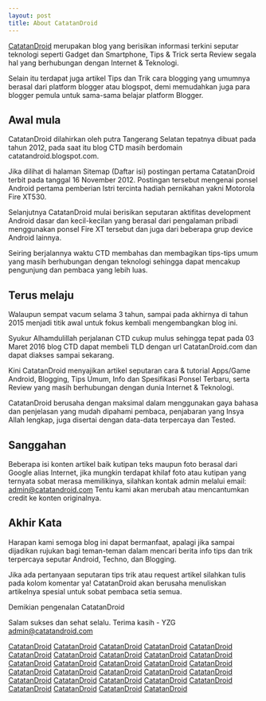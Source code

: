 ```yaml
---
layout: post
title: About CatatanDroid
---
```


[CatatanDroid](https://www.catatandroid.com) merupakan blog yang berisikan informasi terkini seputar teknologi seperti Gadget dan Smartphone, Tips & Trick serta Review segala hal yang berhubungan dengan Internet & Teknologi.

Selain itu terdapat juga artikel Tips dan Trik cara blogging yang umumnya berasal dari platform blogger atau blogspot, demi memudahkan juga para blogger pemula untuk sama-sama belajar platform Blogger.

## Awal mula
CatatanDroid dilahirkan oleh putra Tangerang Selatan tepatnya dibuat pada tahun 2012, pada saat itu blog CTD masih berdomain catatandroid.blogspot.com.

Jika dilihat di halaman Sitemap (Daftar isi) postingan pertama CatatanDroid terbit pada tanggal 16 November 2012. Postingan tersebut mengenai ponsel Android pertama pemberian Istri tercinta hadiah pernikahan yakni Motorola Fire XT530.

Selanjutnya CatatanDroid mulai berisikan seputaran aktifitas development Android dasar dan kecil-kecilan yang berasal dari pengalaman pribadi menggunakan ponsel Fire XT tersebut dan juga dari beberapa grup device Android lainnya.

Seiring berjalannya waktu CTD membahas dan membagikan tips-tips umum yang masih berhubungan dengan teknologi sehingga dapat mencakup pengunjung dan pembaca yang lebih luas.

## Terus melaju
Walaupun sempat vacum selama 3 tahun, sampai pada akhirnya di tahun 2015 menjadi titik awal untuk fokus kembali mengembangkan blog ini.

Syukur Alhamdulillah perjalanan CTD cukup mulus sehingga tepat pada 03 Maret 2016 blog CTD dapat membeli TLD dengan url CatatanDroid.com dan dapat diakses sampai sekarang.

Kini CatatanDroid menyajikan artikel seputaran cara & tutorial Apps/Game Android, Blogging, Tips Umum, Info dan Spesifikasi Ponsel Terbaru, serta Review yang masih berhubungan dengan dunia Internet & Teknologi.

CatatanDroid berusaha dengan maksimal dalam menggunakan gaya bahasa dan penjelasan yang mudah dipahami pembaca, penjabaran yang Insya Allah lengkap, juga disertai dengan data-data terpercaya dan Tested.

## Sanggahan
Beberapa isi konten artikel baik kutipan teks maupun foto berasal dari Google alias Internet, jika mungkin terdapat khilaf foto atau kutipan yang ternyata sobat merasa memilikinya, silahkan kontak admin melalui email: 
admin@catatandroid.com
Tentu kami akan merubah atau mencantumkan credit ke konten originalnya.

## Akhir Kata
Harapan kami semoga blog ini dapat bermanfaat, apalagi jika sampai dijadikan rujukan bagi teman-teman dalam mencari berita info tips dan trik terpercaya seputar Android, Techno, dan Blogging.

Jika ada pertanyaan seputaran tips trik atau request artikel silahkan tulis pada kolom komentar ya! CatatanDroid akan berusaha menuliskan artikelnya spesial untuk sobat pembaca setia semua.

Demikian pengenalan CatatanDroid

Salam sukses dan sehat selalu.
Terima kasih - YZG
admin@catatandroid.com


[CatatanDroid](http://plus.google.com/url?q=http%3A%2F%2Fwww.catatandroid.com%2F)
[CatatanDroid](http://plus.google.com/url?q=https%3A%2F%2Fwww.catatandroid.com%2F)
[CatatanDroid](http://plus.google.com/url?q=https%3A%2F%2Fwww.www.catatandroid.com%2F)
[CatatanDroid](http://plus.google.com/url?q=https%3A%2F%2Fwww.www.catatandroid.com%2F)
[CatatanDroid](http://cernicka.blog.idnes.cz/redir.aspx?url=https%3A%2F%2Fwww.catatandroid.com)
[CatatanDroid](http://duchonova.blog.idnes.cz/redir.aspx?url=https%3A%2F%2Fwww.catatandroid.com%2F)
[CatatanDroid](http://www.astro.wisc.edu/?URL=https%3A%2F%2Fwww.catatandroid.com%2F)
[CatatanDroid](http://www.astro.wisc.edu/?URL=www.catatandroid.com)
[CatatanDroid](http://sound2sense.archiveweb.mus.cam.ac.uk/?URL=https%3A%2F%2Fwww.catatandroid.com%2F)
[CatatanDroid](http://sound2sense.archiveweb.mus.cam.ac.uk/?URL=www.catatandroid.com)
[CatatanDroid](http://redirects.tradedoubler.com/utm/td_redirect.php?td_keep_old_utm_value=1&url=https%3A%2F%2Fwww.catatandroid.com%2F)
[CatatanDroid](http://cse.google.com/url?q=https%3A%2F%2Fwww.catatandroid.com%2F)
[CatatanDroid](http://cse.google.com/url?sa=i&url=http%3A%2F%2Fwww.catatandroid.com%2F)
[CatatanDroid](http://contacts.google.com/url?q=https%3A%2F%2Fwww.catatandroid.com)
[CatatanDroid](http://guru.sanook.com/?URL=https%3A%2F%2Fwww.catatandroid.com%2F)
[CatatanDroid](http://rspcb.safety.fhwa.dot.gov/pageRedirect.aspx?RedirectedURL=https%3A%2F%2Fwww.www.catatandroid.com)
[CatatanDroid](http://rspcb.safety.fhwa.dot.gov/pageRedirect.aspx?RedirectedURL=https%3A%2F%2Fwww.www.catatandroid.com)
[CatatanDroid](http://rspcb.safety.fhwa.dot.gov/pageRedirect.aspx?RedirectedURL=https%3A%2F%2Fwww.catatandroid.com%2F)
[CatatanDroid](http://www.fhwa.dot.gov/reauthorization/reauexit.cfm?link=https%3A%2F%2Fwww.catatandroid.com%2F)
[CatatanDroid](http://id.telstra.com.au/register/crowdsupport?gotoURL=http%3A%2F%2Fwww.catatandroid.com)
[CatatanDroid](http://id.telstra.com.au/register/crowdsupport?gotoURL=http%3A%2F%2Fwww.catatandroid.com)
[CatatanDroid](http://id.telstra.com.au/register/crowdsupport?gotoURL=http%3A%2F%2Fwww.catatandroid.com%2F)
[CatatanDroid](http://id.telstra.com.au/register/crowdsupport?gotoURL=http%3A%2F%2Fwww.catatandroid.com%2F)
[CatatanDroid](http://www.etis.ford.com/externalURL.do?url=https%3A%2F%2Fwww.catatandroid.com%2F)
[CatatanDroid](http://fjb.kaskus.co.id/redirect?url=https%3A%2F%2Fwww.catatandroid.com%2F)
[CatatanDroid](http://www.kaskus.co.id/redirect?url=https%3A%2F%2Fwww.catatandroid.com%2F)
[CatatanDroid](http://advisor.wmtransfer.com/SiteDetails.aspx?url=www.catatandroid.com)
[CatatanDroid](http://advisor.wmtransfer.com/SiteDetails.aspx?url=https%3A%2F%2Fwww.catatandroid.com%2F)
[CatatanDroid](http://advisor.wmtransfer.com/SiteDetails.aspx?url=http%3A%2F%2Fwww.catatandroid.com%2F)
